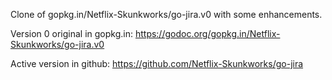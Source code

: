 Clone of gopkg.in/Netflix-Skunkworks/go-jira.v0 with some enhancements.

Version 0 original in gopkg.in:
https://godoc.org/gopkg.in/Netflix-Skunkworks/go-jira.v0

Active version in github:
https://github.com/Netflix-Skunkworks/go-jira

